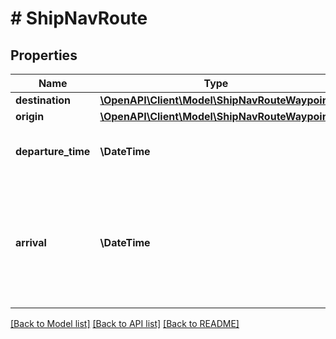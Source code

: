 # # ShipNavRoute

## Properties

Name | Type | Description | Notes
------------ | ------------- | ------------- | -------------
**destination** | [**\OpenAPI\Client\Model\ShipNavRouteWaypoint**](ShipNavRouteWaypoint.md) |  |
**origin** | [**\OpenAPI\Client\Model\ShipNavRouteWaypoint**](ShipNavRouteWaypoint.md) |  |
**departure_time** | **\DateTime** | The date time of the ship&#39;s departure. |
**arrival** | **\DateTime** | The date time of the ship&#39;s arrival. If the ship is in-transit, this is the expected time of arrival. |

[[Back to Model list]](../../README.md#models) [[Back to API list]](../../README.md#endpoints) [[Back to README]](../../README.md)
